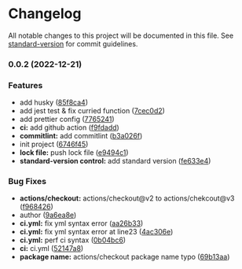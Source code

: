 # Changelog

All notable changes to this project will be documented in this file. See [standard-version](https://github.com/conventional-changelog/standard-version) for commit guidelines.

### 0.0.2 (2022-12-21)

### Features

- add husky ([85f8ca4](https://github.com/thatshinji/fputils/commit/85f8ca42e522637c2c5d552a7a475f7d8c40b1b6))
- add jest test & fix curried function ([7cec0d2](https://github.com/thatshinji/fputils/commit/7cec0d2b8609b4964087a8ae689b547772894dc6))
- add prettier config ([7765241](https://github.com/thatshinji/fputils/commit/7765241ff44aa2885aaf91791c3f426c694ec35e))
- **ci:** add github action ([f9fdadd](https://github.com/thatshinji/fputils/commit/f9fdadd201ce8c6c44fe7908a397d3b66e84f9cd))
- **commitlint:** add commitlint ([b3a026f](https://github.com/thatshinji/fputils/commit/b3a026fda4b7816999aca20ec7ffb2e2c0ec55d3))
- init project ([6746f45](https://github.com/thatshinji/fputils/commit/6746f454282d5e8c61343f87bd85acf82c0dba40))
- **lock file:** push lock file ([e9494c1](https://github.com/thatshinji/fputils/commit/e9494c17b7fd62c9a73d480a9354e0615a9e0c63))
- **standard-version control:** add standard version ([fe633e4](https://github.com/thatshinji/fputils/commit/fe633e4529faad5f6e9745f93e2dcbce841b55d1))

### Bug Fixes

- **actions/checkout:** actions/checkout@v2 to actions/chekcout@v3 ([f968426](https://github.com/thatshinji/fputils/commit/f968426504abc766c4cacbffdfe936309920e78b))
- author ([9a6ea8e](https://github.com/thatshinji/fputils/commit/9a6ea8e1de5ea971932894452abc5c149eea9d7d))
- **ci.yml:** fix yml syntax error ([aa26b33](https://github.com/thatshinji/fputils/commit/aa26b3331956edcd2775208d993dbe3e9e948a78))
- **ci.yml:** fix yml syntax error at line23 ([4ac306e](https://github.com/thatshinji/fputils/commit/4ac306e22888587716270a5c86bb3b349f35355f))
- **ci.yml:** perf ci syntax ([0b04bc6](https://github.com/thatshinji/fputils/commit/0b04bc690ff5cbec3df06b4485ec9a6bc78874ef))
- **ci:** ci.yml ([52147a8](https://github.com/thatshinji/fputils/commit/52147a8688461ba6a54a25cc8e72942f6131b9b2))
- **package name:** actions/checkout package name typo ([69b13aa](https://github.com/thatshinji/fputils/commit/69b13aa7882b8e59adab9a45c4cae9a2d291307a))
